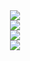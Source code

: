 <!--
**RoofMi/RoofMi** is a ✨ _special_ ✨ repository because its `README.md` (this file) appears on your GitHub profile.

Here are some ideas to get you started:

- 🔭 I’m currently working on ...
- 🌱 I’m currently learning ...
- 👯 I’m looking to collaborate on ...
- 🤔 I’m looking for help with ...
- 💬 Ask me about ...
- 📫 How to reach me: ...
- 😄 Pronouns: ...
- ⚡ Fun fact: ...
![header](https://capsule-render.vercel.app/api?type=waving&color=auto&height=250&section=header&text=Hello!&fontSize=80&fontColor=FFFFFF&fontAlignY=35&desc=I'm%20ZeNiff&descAlignY=50)

<a href="mailto:leejbsocial@gmail.com" target="_blank"><img src="https://img.shields.io/badge/leejbsocial@gmail.com-EA4335?style=flat-square&logo=Gmail&logoColor=white"/></a>

[![Top Langs](https://github-readme-stats.vercel.app/api/top-langs/?username=RoofMi&layout=compact)](https://github.com/RoofMi/github-readme-stats)

![Anurag's GitHub stats](https://github-readme-stats.vercel.app/api?username=RoofMi&show_icons=true&theme=buefy)
-->

<div align="center">
  <img src="https://capsule-render.vercel.app/api?type=waving&color=auto&height=250&section=header&text=Hello!&fontSize=80&fontColor=FFFFFF&fontAlignY=35&desc=I'm%20ZeNiff&descAlignY=50" />
</div>

<div align="center">
<a href="mailto:leejbsocial@gmail.com" target="_blank"><img src="https://img.shields.io/badge/leejbsocial@gmail.com-EA4335?style=flat-square&logo=Gmail&logoColor=white"/></a>
<br>

<div align="center">
<img src="https://github-readme-stats.vercel.app/api/top-langs/?username=RoofMi&layout=compact)](https://github.com/RoofMi/github-readme-stats" />
<br>
<img src="https://github-readme-stats.vercel.app/api?username=RoofMi&show_icons=true&theme=buefy" />
</div>
